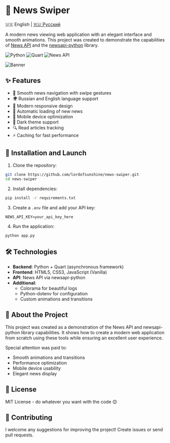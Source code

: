 # 📰 News Swiper

<div>

🇺🇸 English | [🇷🇺 Русский](README.md)

</div>

A modern news viewing web application with an elegant interface and smooth animations. This project was created to demonstrate the capabilities of [News API](https://newsapi.org/) and the [newsapi-python](https://github.com/mattlisiv/newsapi-python) library.

![Python](https://img.shields.io/badge/Python-3.7+-blue.svg)
![Quart](https://img.shields.io/badge/Quart-latest-green.svg)
![News API](https://img.shields.io/badge/News%20API-v2-orange.svg)

<img alt="Banner" src="https://cdn.glitch.global/33978bdf-b9d5-45db-af71-31ac740ffcfe/7e89494c-0fd7-4f17-b710-81b4bb43c0b9.image.png?v=1741178774111">

## ✨ Features

- 🌊 Smooth news navigation with swipe gestures
- 🌍 Russian and English language support
- 🎨 Modern responsive design
- 🔄 Automatic loading of new news
- 📱 Mobile device optimization
- 🌙 Dark theme support
- 🔍 Read articles tracking
- ⚡ Caching for fast performance

## 🚀 Installation and Launch

1. Clone the repository:
```bash
git clone https://github.com/lordofsunshine/news-swiper.git
cd news-swiper
```

2. Install dependencies:
```bash
pip install -r requirements.txt
```

3. Create a `.env` file and add your API key:
```env
NEWS_API_KEY=your_api_key_here
```

4. Run the application:
```bash
python app.py
```

## 🛠 Technologies

- **Backend**: Python + Quart (asynchronous framework)
- **Frontend**: HTML5, CSS3, JavaScript (Vanilla)
- **API**: News API via newsapi-python
- **Additional**: 
  - Colorama for beautiful logs
  - Python-dotenv for configuration
  - Custom animations and transitions

## 📝 About the Project

This project was created as a demonstration of the News API and newsapi-python library capabilities. It shows how to create a modern web application from scratch using these tools while ensuring an excellent user experience.

Special attention was paid to:
- Smooth animations and transitions
- Performance optimization
- Mobile device usability
- Elegant news display

## 📄 License

MIT License - do whatever you want with the code 😊

## 🤝 Contributing

I welcome any suggestions for improving the project! Create issues or send pull requests. 
